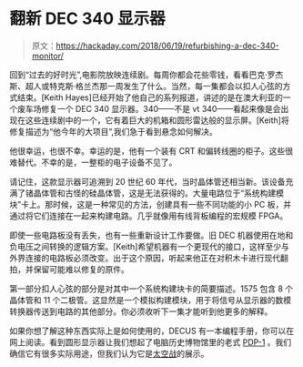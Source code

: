 # 翻新 DEC 340 显示器

> 原文：<https://hackaday.com/2018/06/19/refurbishing-a-dec-340-monitor/>

回到“过去的好时光”,电影院放映连续剧。每周你都会花些零钱，看看巴克·罗杰斯、超人或特克斯·格兰杰那一周发生了什么。当然，每一集都会以扣人心弦的方式结束。[Keith Hayes]已经开始了他自己的系列报道，讲述的是在澳大利亚的一个废车场修复一个 DEC 340 显示器。340——不是 vt 340——看起来像是会出现在这些连续剧中的一个，它有着巨大的机箱和圆形雷达般的显示屏。[Keith]将修复描述为“他今年的大项目”,我们急于看到悬念如何解决。

他很幸运，也很不幸。幸运的是，他有一个装有 CRT 和偏转线圈的柜子。这些很难替代。不幸的是，一整柜的电子设备不见了。

请记住，这款显示器可追溯到 20 世纪 60 年代，当时晶体管还相当新。该设备充满了锗晶体管和古怪的硅晶体管，这是无法获得的。大量电路位于“系统构建模块”卡上。那时候，这是一种常见的方法，创建具有一些不同功能的小 PC 板，并通过将它们连接在一起来构建电路。几乎就像用有线背板编程的宏规模 FPGA。

即使一些电路板没有丢失，也有一些重新设计工作要做。旧 DEC 机器使用在地和负电压之间转换的逻辑方案。[Keith]希望机器有一个更现代的接口，这样至少与外界连接的电路板必须改变。出于这个原因，听起来他正在对积木卡进行现代翻拍，并保留可能难以修复的原件。

第一部分扣人心弦的部分是对其中一个系统构建块卡的简要描述。1575 包含 8 个晶体管和 11 个二极管。这显然是一个模拟构建模块，用于将信号从显示器的数模转换器传送到电路的其他部分。你必须收听下一集才能听到他更多的解释。

如果你想了解这种东西实际上是如何使用的，DECUS 有一本编程手册，你可以在网上阅读。看到圆形显示器让我们想起了电脑历史博物馆里的老式 [PDP-1](https://hackaday.com/2017/06/27/the-pdp-1-the-machine-that-started-hacker-culture/) 。我们确信它有很多实际用途，但我们认为它是[太空战](https://hackaday.com/2016/01/07/spacew%CE%BBr-comes-to-life-from-bonus-formlabs-printer-parts/)的展示。